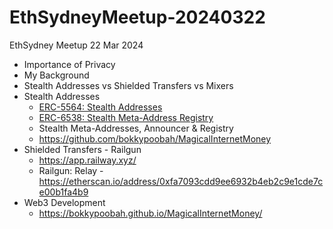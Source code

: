 # EthSydneyMeetup-20240322
EthSydney Meetup 22 Mar 2024

* Importance of Privacy
* My Background
* Stealth Addresses vs Shielded Transfers vs Mixers
* Stealth Addresses
  * [ERC-5564: Stealth Addresses](https://eips.ethereum.org/EIPS/eip-5564)
  * [ERC-6538: Stealth Meta-Address Registry](https://eips.ethereum.org/EIPS/eip-6538)
  * Stealth Meta-Addresses, Announcer & Registry
  * https://github.com/bokkypoobah/MagicalInternetMoney
* Shielded Transfers - Railgun
  * https://app.railway.xyz/ 
  * Railgun: Relay - https://etherscan.io/address/0xfa7093cdd9ee6932b4eb2c9e1cde7ce00b1fa4b9
* Web3 Development
  * https://bokkypoobah.github.io/MagicalInternetMoney/
